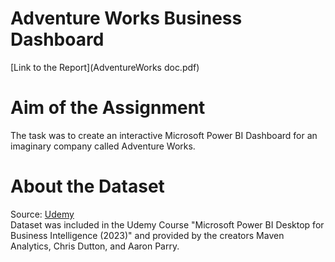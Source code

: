 # Adventure Works Business Dashboard

[Link to the Report](AdventureWorks doc.pdf)

# Aim of the Assignment
The task was to create an interactive Microsoft Power BI Dashboard for an imaginary company called Adventure Works.

# About the Dataset
Source: [Udemy](https://www.udemy.com/course/microsoft-power-bi-up-running-with-power-bi-desktop/) \
Dataset was included in the Udemy Course "Microsoft Power BI Desktop for Business Intelligence (2023)" and provided by the creators Maven Analytics, Chris Dutton, and Aaron Parry. 


